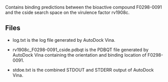 Contains binding predictions between the bioactive compound F0298-0091 and the cside search space on the virulence factor rv1908c.

## Files

- log.txt is the log file generated by AutoDock Vina.

- rv1908c_F0298-0091_cside.pdbqt is the PDBQT file generated by AutoDock Vina containing the orientation and binding location of F0298-0091.

- stdoe.txt is the combined STDOUT and STDERR output of AutoDock Vina.

